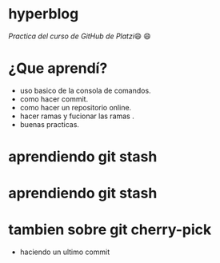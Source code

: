 # hyperblog
*Practica del curso de GitHub de Platzi*:smile: :smile:

# ¿Que aprendí?
- uso basico de la consola de comandos.
- como hacer commit.
- como hacer un repositorio online. 
- hacer ramas y fucionar las ramas .
- buenas practicas.

# aprendiendo  git stash
# aprendiendo  git stash

# tambien sobre git cherry-pick
- haciendo un ultimo commit
